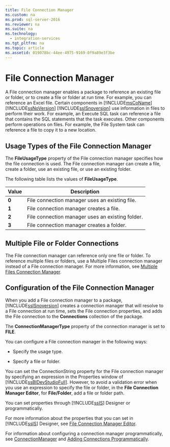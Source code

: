 ```yaml
---
title: File Connection Manager
ms.custom: na
ms.prod: sql-server-2016
ms.reviewer: na
ms.suite: na
ms.technology: 
  - integration-services
ms.tgt_pltfrm: na
ms.topic: article
ms.assetid: 019078bc-44ee-4975-9169-0f9a89e3f3be
---
```

# File Connection Manager
  A File connection manager enables a package to reference an existing file or folder, or to create a file or folder at run time. For example, you can reference an Excel file. Certain components in [!INCLUDE[msCoName](../../Token/Other/msCoName_md.md)] [!INCLUDE[ssNoVersion](../../Token/Other/ssNoVersion_md.md)] [!INCLUDE[ssISnoversion](../../Token/Other/ssISnoversion_md.md)] use information in files to perform their work. For example, an Execute SQL task can reference a file that contains the SQL statements that the task executes. Other components perform operations on files. For example, the File System task can reference a file to copy it to a new location.  
  
## Usage Types of the File Connection Manager  
 The **FileUsageType** property of the File connection manager specifies how the file connection is used. The File connection manager can create a file, create a folder, use an existing file, or use an existing folder.  
  
 The following table lists the values of **FileUsageType**.  
  
|Value|Description|  
|-----------|-----------------|  
|**0**|File connection manager uses an existing file.|  
|**1**|File connection manager creates a file.|  
|**2**|File connection manager uses an existing folder.|  
|**3**|File connection manager creates a folder.|  
  
## Multiple File or Folder Connections  
 The File connection manager can reference only one file or folder. To reference multiple files or folders, use a Multiple Files connection manager instead of a File connection manager. For more information, see [Multiple Files Connection Manager](../../Topics/TopicNameNotContainA/Multiple-Files-Connection-Manager.md).  
  
## Configuration of the File Connection Manager  
 When you add a File connection manager to a package, [!INCLUDE[ssISnoversion](../../Token/Other/ssISnoversion_md.md)] creates a connection manager that will resolve to a File connection at run time, sets the File connection properties, and adds the File connection to the **Connections** collection of the package.  
  
 The **ConnectionManagerType** property of the connection manager is set to **FILE**.  
  
 You can configure a File connection manager in the following ways:  
  
-   Specify the usage type.  
  
-   Specify a file or folder.  
  
 You can set the ConnectionString property for the File connection manager by specifying an expression in the Properties window of [!INCLUDE[ssBIDevStudioFull](../../Token/Other/ssBIDevStudioFull_md.md)]. However, to avoid a validation error when you use an expression to specify the file or folder, in the **File Connection Manager Editor**, for **File\/Folder**, add a file or folder path.  
  
 You can set properties through [!INCLUDE[ssIS](../../Token/Other/ssIS_md.md)] Designer or programmatically.  
  
 For more information about the properties that you can set in [!INCLUDE[ssIS](../../Token/Other/ssIS_md.md)] Designer, see [File Connection Manager Editor](../../Topics/TopicNameNotContainA/File-Connection-Manager-Editor.md).  
  
 For information about configuring a connection manager programmatically, see [ConnectionManager](assetId:///T:Microsoft.SqlServer.Dts.Runtime.ConnectionManager) and [Adding Connections Programmatically](../Topic/Adding%20Connections%20Programmatically.md).  
  
  